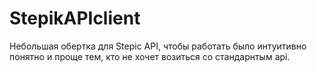 # StepikAPIclient
Небольшая обертка для Stepic API, чтобы работать было интуитивно понятно и проще тем, кто не хочет возиться со стандарнтым api.
